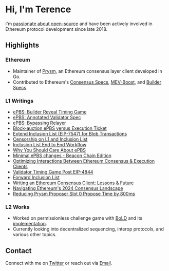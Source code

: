 # Hi, I'm Terence

I'm [passionate about open-source](https://github.com/terencechain) and have been actively involved in Ethereum protocol development since late 2018.

## Highlights

### Ethereum

- Maintainer of [Prysm](https://github.com/prysmaticlabs/prysm), an Ethereum consensus layer client developed in Go.
- Contributed to Ethereum's [Consensus Specs](https://github.com/ethereum/consensus-specs), [MEV-Boost](https://github.com/flashbots/mev-boost), and [Builder 
Specs](https://github.com/ethereum/builder-specs).

### L1 Writings

- [ePBS: Builder Reveal Timing Game](https://ethresear.ch/t/builder-reveal-timing-game-in-epbs/19424)
- [ePBS: Annotated Validator Spec](https://hackmd.io/@ttsao/epbs-annotated-validator)
- [ePBS: Bypassing Relayer](https://hackmd.io/@ttsao/bypassing-relayer)
- [Block-auction ePBS versus Execution Ticket](https://ethresear.ch/t/block-auction-epbs-versus-execution-ticket/19232)
- [Extend Inclusion List (EIP-7547) for Blob Transactions](https://hackmd.io/@ttsao/ryzAw9PRa)
- [Censorship on L1 and Inclusion List](https://hackmd.io/@ttsao/ByO9D-Uaa)
- [Inclusion List End to End Workflow](https://ethresear.ch/t/inclusion-list-eip-7547-end-to-end-workflow/18810)
- [Why You Should Care About ePBS](https://terencechain.substack.com/p/why-you-should-care-about-epbs)
- [Minimal ePBS changes - Beacon Chain Edition](https://ethresear.ch/t/minimal-epbs-beacon-chain-changes/18653)
- [Optimizing Interactions Between Ethereum Consensus & Execution Clients](https://substack.com/home/post/p-140705743?source=queue)
- [Validator Timing Game Post EIP-4844](https://ethresear.ch/t/validator-timing-game-post-eip4844/18129)
- [Forward Inclusion List](https://ethresear.ch/t/specing-out-forward-inclusion-list-w-dedicated-gas-limits/17115)
- [Writing an Ethereum Consensus Client: Lessons & Future](https://substack.com/home/post/p-139182302?source=queue)
- [Navigating Ethereum's 2024 Consensus Landscape](https://substack.com/home/post/p-137196839?source=queue)
- [Reducing Prysm Proposer Slot 0 Propose Time by 800ms](https://hackmd.io/lWq6jEVhThy72CnAkpTvig)

### L2 Works

- Worked on permissionless challenge game with [BoLD](https://github.com/OffchainLabs/bold/blob/main/docs/research-specs/BOLDChallengeProtocol.pdf) and its 
[implementation](https://github.com/OffchainLabs/bold).
- Currently looking into decentralized sequencing, interop protocols, and various other topics.

## Contact

Connect with me on [Twitter](https://twitter.com/terencechain) or reach out via [Email](mailto:ttsao@offchainlabs.com).

